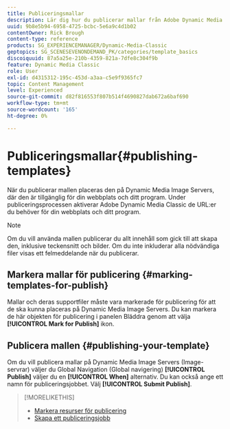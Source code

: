 ```yaml
---
title: Publiceringsmallar
description: Lär dig hur du publicerar mallar från Adobe Dynamic Media Classic.
uuid: 9b8e5b94-6958-4725-bcbc-5e6a9c4d1b02
contentOwner: Rick Brough
content-type: reference
products: SG_EXPERIENCEMANAGER/Dynamic-Media-Classic
geptopics: SG_SCENESEVENONDEMAND_PK/categories/template_basics
discoiquuid: 87a5a25e-210b-4359-821a-7dfe8c304f9b
feature: Dynamic Media Classic
role: User
exl-id: d4315312-195c-453d-a3aa-c5e9f9365fc7
topic: Content Management
level: Experienced
source-git-commit: d82f816553f807b514f4690827dab672a6baf690
workflow-type: tm+mt
source-wordcount: '165'
ht-degree: 0%

---
```


# Publiceringsmallar{#publishing-templates}

När du publicerar mallen placeras den på Dynamic Media Image Servers, där den är tillgänglig för din webbplats och ditt program. Under publiceringsprocessen aktiverar Adobe Dynamic Media Classic de URL:er du behöver för din webbplats och ditt program.

>[!NOTE]
>
>Om du vill använda mallen publicerar du allt innehåll som gick till att skapa den, inklusive teckensnitt och bilder. Om du inte inkluderar alla nödvändiga filer visas ett felmeddelande när du publicerar.

## Markera mallar för publicering {#marking-templates-for-publish}

Mallar och deras supportfiler måste vara markerade för publicering för att de ska kunna placeras på Dynamic Media Image Servers. Du kan markera de här objekten för publicering i panelen Bläddra genom att välja **[!UICONTROL Mark for Publish]** ikon.

## Publicera mallen {#publishing-your-template}

Om du vill publicera mallar på Dynamic Media Image Servers (Image-servrar) väljer du Global Navigation (Global navigering) **[!UICONTROL Publish]** väljer du en **[!UICONTROL When]** alternativ. Du kan också ange ett namn för publiceringsjobbet. Välj **[!UICONTROL Submit Publish]**.

>[!MORELIKETHIS]
>
>* [Markera resurser för publicering](publishing-files.md#publish_after_uploading)
>* [Skapa ett publiceringsjobb](publishing-files.md#creating_a_publish_job)
